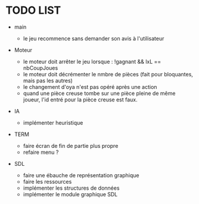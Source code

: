 # TODO LIST

- main
    - le jeu recommence sans demander son avis à l'utilisateur

- Moteur
    - le moteur doit arrêter le jeu lorsque : !gagnant && lxL == nbCoupJoues
    - le moteur doit décrémenter le nmbre de pièces (fait pour bloquantes, mais pas les autres)
    - le changement d'oya n'est pas opéré après une action
    - quand une pièce creuse tombe sur une pièce pleine de même joueur, l'id entré pour la pièce creuse est faux.

- IA
    - implémenter heuristique


- TERM 
    - faire écran de fin de partie plus propre
    - refaire menu ?


- SDL
    - faire une ébauche de représentation graphique
    - faire les ressources
    - implémenter les structures de données
    - implémenter le module graphique SDL
